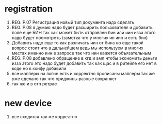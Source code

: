 # registration

1. REG.IP.07 Регистрация новый тип документа надо сделать 
2. REG.IP.08 я думаю надо будет расширить пользователя и добавить поле еще БИН так как может быть отправлен бин или иин изза этого надо будет посмотреть (заметка что у многих ип иин и есть бин) 
3. Добавить надо еще то как различать иин от бина но еще такой вопрос стоит что в дальнейшем ведь мы используем в многих местах именно иин в запросе так что иин кажется объязательным 
4. REG.IP.08 добавлено обращение в кгд и амл чтобы экономить деньги изза этого это надо будет добавить так как щас и в ритейле его нет в коде но в конфу добавили 
5. все мапперы на логин есть и корректно прописаны мапперы так же уже сделано так что ориджины разные сохраняет 
6. так же и в отп ретрае 

# new device 
1.  все сходится так же корректно 